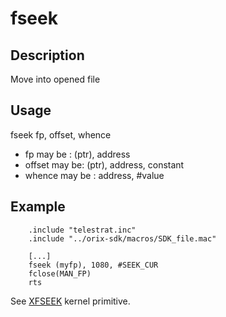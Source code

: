 # fseek

## Description

Move into opened file

## Usage

fseek fp, offset, whence

* fp may be : (ptr), address
* offset may be: (ptr), address, constant
* whence may be  : address, #value

## Example

```ca65
    .include "telestrat.inc"
    .include "../orix-sdk/macros/SDK_file.mac"

    [...]
    fseek (myfp), 1080, #SEEK_CUR
    fclose(MAN_FP)
    rts
```

See [XFSEEK](../../../kernel/primitives/xfseek.md) kernel primitive.
